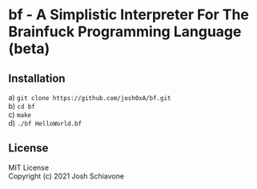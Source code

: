 # bf - A Simplistic Interpreter For The Brainfuck Programming Language (beta)

## Installation 
a) ``git clone https://github.com/josh0xA/bf.git``<br/>
b) ``cd bf``<br/>
c) ``make``<br/>
d) ``./bf HelloWorld.bf``<br/>

## License 
MIT License<br/>
Copyright (c) 2021 Josh Schiavone
